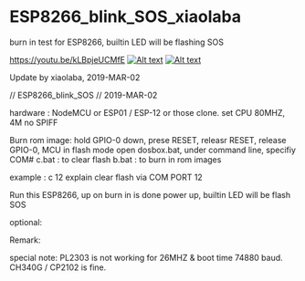 # ESP8266_blink_SOS_xiaolaba
burn in test for ESP8266, builtin LED will be flashing SOS

https://youtu.be/kLBpjeUCMfE
[![Alt text](https://img.youtube.com/vi/VID/0.jpg)](https://youtu.be/kLBpjeUCMfE)
[![Alt text](https://www.youtube.com/watch?v=kLBpjeUCMfE)](https://www.youtube.com/watch?v=kLBpjeUCMfE)


Update by xiaolaba, 2019-MAR-02

// ESP8266_blink_SOS
// 2019-MAR-02

hardware : NodeMCU or ESP01 / ESP-12 or those clone.
           set CPU 80MHZ, 4M no SPIFF

Burn rom image:
  hold GPIO-0 down, prese RESET, releasr RESET, release GPIO-0, MCU in flash mode
  open dosbox.bat, under command line, specifiy COM#
  c.bat : to clear flash
  b.bat : to burn in rom images
  
  example : c 12
  explain clear flash via COM PORT 12

Run this ESP8266, up on burn in is done
  power up, builtin LED will be flash SOS

optional:

Remark:

special note:
  PL2303 is not working for 26MHZ & boot time 74880 baud.
  CH340G / CP2102 is fine.

